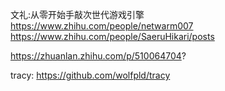 文礼:从零开始手敲次世代游戏引擎 https://www.zhihu.com/people/netwarm007
https://www.zhihu.com/people/SaeruHikari/posts

https://zhuanlan.zhihu.com/p/510064704?

tracy: https://github.com/wolfpld/tracy